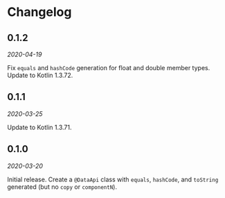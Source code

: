 # Changelog

## 0.1.2
_2020-04-19_

Fix `equals` and `hashCode` generation for float and double member types. Update to Kotlin 1.3.72.

## 0.1.1
_2020-03-25_

Update to Kotlin 1.3.71.

## 0.1.0
_2020-03-20_

Initial release. Create a `@DataApi` class with `equals`, `hashCode`, and `toString` generated (but
no `copy` or `componentN`).
